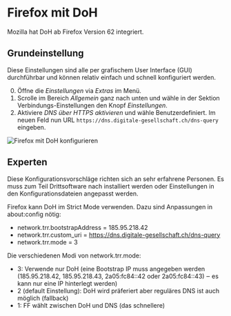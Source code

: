 # Firefox mit DoH

Mozilla hat DoH ab Firefox Version 62 integriert.

## Grundeinstellung

Diese Einstellungen sind alle per grafischem User Interface (GUI) durchführbar und können relativ einfach und schnell konfiguriert werden.

0. Öffne die _Einstellungen_ via _Extras_ im Menü.
1. Scrolle im Bereich _Allgemein_ ganz nach unten und wähle in der Sektion Verbindungs-Einstellungen den Knopf _Einstellungen_.
2. Aktiviere _DNS über HTTPS aktivieren_ und wähle Benutzerdefiniert. Im neuen Feld nun URL `https://dns.digitale-gesellschaft.ch/dns-query` eingeben.

![Firefox mit DoH konfigurieren](img/ff-doh-EN.png)

## Experten

Diese Konfigurationsvorschläge richten sich an sehr erfahrene Personen. Es muss zum Teil Drittsoftware nach installiert werden oder Einstellungen in den Konfigurationsdateien angepasst werden.

Firefox kann DoH im Strict Mode verwenden. Dazu sind Anpassungen in about:config nötig:

- network.trr.bootstrapAddress = 185.95.218.42
- network.trr.custom_uri = https://dns.digitale-gesellschaft.ch/dns-query
- network.trr.mode = 3

Die verschiedenen Modi von network.trr.mode:

- 3: Verwende nur DoH (eine Bootstrap IP muss angegeben werden (185.95.218.42, 185.95.218.43, 2a05:fc84::42 oder 2a05:fc84::43) ‒ es kann nur eine IP hinterlegt werden)
- 2 (default Einstellung): DoH wird präferiert aber reguläres DNS ist auch möglich (fallback)
- 1: FF wählt zwischen DoH und DNS (das schnellere)

